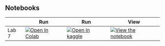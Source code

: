 
## Notebooks

|       | Run                                                                                                                                                                                                       | Run                                                                                                                                                                                                                                         | View                                                                                                                                                                                                                     |
|-------|-----------------------------------------------------------------------------------------------------------------------------------------------------------------------------------------------------------|---------------------------------------------------------------------------------------------------------------------------------------------------------------------------------------------------------------------------------------------|--------------------------------------------------------------------------------------------------------------------------------------------------------------------------------------------------------------------------|
| Lab 7 | [![Open In Colab](https://colab.research.google.com/assets/colab-badge.svg)](https://colab.research.google.com/github/nineil-pitt/cs1674_2074_fall25/blob/main/lab_7_gradient_descent/lab_7_gradient_descent_student.ipynb) | [![Open In kaggle](https://kaggle.com/static/images/open-in-kaggle.svg)](https://kaggle.com/kernels/welcome?src=https://raw.githubusercontent.com/nineil-pitt/cs1674_2074_fall25/refs/heads/main/lab_7_gradient_descent/lab_7_gradient_descent_student.ipynb) | [![View the notebook](https://img.shields.io/badge/render-nbviewer-orange.svg)](https://nbviewer.jupyter.org/github/nineil-pitt/cs1674_2074_fall25/blob/main/lab_7_gradient_descent/lab_7_gradient_descent_student.ipynb?flush_cache=true) |

